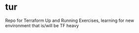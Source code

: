 # tur

Repo for Terraform Up and Running Exercises, learning for new environment that is/will be TF heavy
